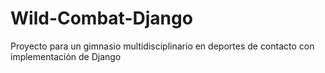 # Wild-Combat-Django
Proyecto para un gimnasio multidisciplinario en deportes de contacto con implementación de Django
